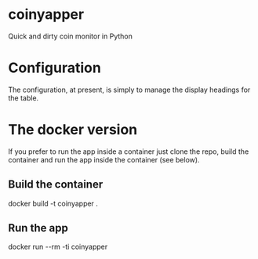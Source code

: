# coinyapper
Quick and dirty coin monitor in Python

# Configuration
The configuration, at present, is simply to manage the display headings for the table.

# The docker version
If you prefer to run the app inside a container just clone the repo, build the container and run the app inside the container (see below).

## Build the container
docker build -t coinyapper .

## Run the app
docker run --rm -ti coinyapper
